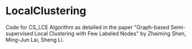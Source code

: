 # LocalClustering

Code for CS_LCE Algorithm as detailed in the paper "Graph-based Semi-supervised Local Clustering with Few Labeled Nodes" by Zhaiming Shen, Ming-Jun Lai, Sheng Li.
